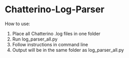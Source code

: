 # Chatterino-Log-Parser

How to use:
1. Place all Chatterino .log files in one folder
2. Run log_parser_all.py
3. Follow instructions in command line
4. Output will be in the same folder as log_parser_all.py

